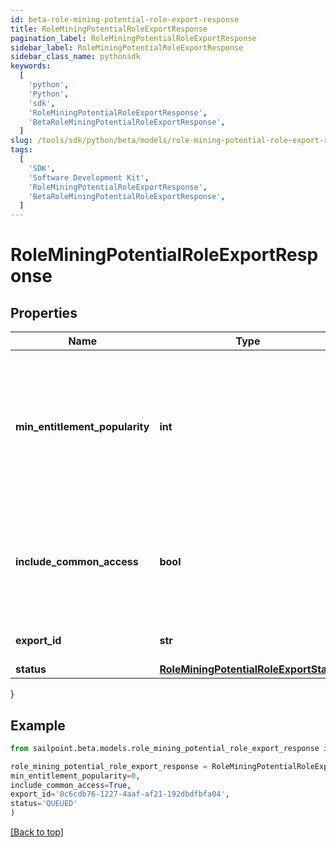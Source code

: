 ```yaml
---
id: beta-role-mining-potential-role-export-response
title: RoleMiningPotentialRoleExportResponse
pagination_label: RoleMiningPotentialRoleExportResponse
sidebar_label: RoleMiningPotentialRoleExportResponse
sidebar_class_name: pythonsdk
keywords:
  [
    'python',
    'Python',
    'sdk',
    'RoleMiningPotentialRoleExportResponse',
    'BetaRoleMiningPotentialRoleExportResponse',
  ]
slug: /tools/sdk/python/beta/models/role-mining-potential-role-export-response
tags:
  [
    'SDK',
    'Software Development Kit',
    'RoleMiningPotentialRoleExportResponse',
    'BetaRoleMiningPotentialRoleExportResponse',
  ]
---
```


# RoleMiningPotentialRoleExportResponse

## Properties

| Name | Type | Description | Notes |
| --- | --- | --- | --- |
| **min_entitlement_popularity** | **int** | The minimum popularity among identities in the role which an entitlement must have to be included in the report | [optional] |
| **include_common_access** | **bool** | If false, do not include entitlements that are highly popular among the entire orginization | [optional] |
| **export_id** | **str** | ID used to reference this export | [optional] |
| **status** | [**RoleMiningPotentialRoleExportState**](role-mining-potential-role-export-state) |  | [optional] |

}

## Example

```python
from sailpoint.beta.models.role_mining_potential_role_export_response import RoleMiningPotentialRoleExportResponse

role_mining_potential_role_export_response = RoleMiningPotentialRoleExportResponse(
min_entitlement_popularity=0,
include_common_access=True,
export_id='0c6cdb76-1227-4aaf-af21-192dbdfbfa04',
status='QUEUED'
)

```

[[Back to top]](#)
